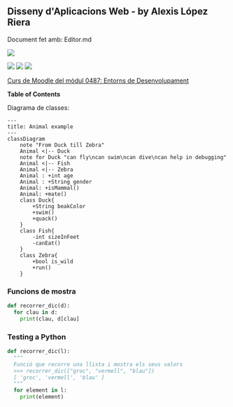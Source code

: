 ## Disseny d'Aplicacions Web - by Alexis López Riera

Document fet amb: Editor.md

![](https://pandao.github.io/editor.md/images/logos/editormd-logo-180x180.png)

![](https://img.shields.io/github/stars/alopezprofe/iteracions_Python.svg) ![](https://img.shields.io/github/forks/alopezprofe/iteracions_Python.svg) ![](https://img.shields.io/github/issues/alopezprofe/iteracions_Python.svg)

[Curs de Moodle del mòdul 0487: Entorns de Desenvolupament](https://educaciodigital.cat/inslacetania/moodle/course/view.php?id=17871)

**Table of Contents**

Diagrama de classes:

```mermaid
---
title: Animal example
---
classDiagram
    note "From Duck till Zebra"
    Animal <|-- Duck
    note for Duck "can fly\ncan swim\ncan dive\ncan help in debugging"
    Animal <|-- Fish
    Animal <|-- Zebra
    Animal : +int age
    Animal : +String gender
    Animal: +isMammal()
    Animal: +mate()
    class Duck{
        +String beakColor
        +swim()
        +quack()
    }
    class Fish{
        -int sizeInFeet
        -canEat()
    }
    class Zebra{
        +bool is_wild
        +run()
    }
```

### Funcions de mostra <a name="punt1"></a>
```Python
def recorrer_dic(d):
  for clau in d:
    print(clau, d[clau]
```

### Testing a Python <a name="punt2"></a>
```Python
def recorrer_dic(l):
  """
  Funció que recorre una llista i mostra els seus valors
  >>> recorrer_dic(["groc", "vermell", "blau"])
  [ 'groc', 'vermell', 'blau' ] 
  """
  for element in l:
    print(element)
```
